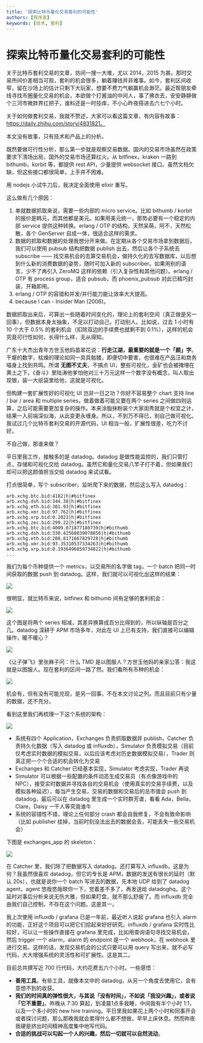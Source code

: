 ```yaml
---
title: '探索比特币量化交易套利的可能性'
authors: [程序君]
keywords: [技术, 套利]
---
```


# 探索比特币量化交易套利的可能性

关于比特币套利交易的文章，坊间一搜一大堆，尤以 2014，2015 为甚。那时交易所间价差相当可观，套利的机会很多，躺着赚钱并非难事。如今，套利区间收窄，留在沙场上的估计只剩下大玩家，想要不费力气躺赢机会渺茫。最近帮朋友牵线寻找币圈量化交易的机会，本欲做个打酱油的中间人，事了拂衣去，安安静静做个三河市微胖界扛把子，谁料还是一时技痒，不小心昨夜搭进去六七个小时。

关于如何做套利交易，我就不赘述，大家可以看这篇文章，有内容有故事：https://daily.zhihu.com/story/4831821。

本文没有故事，只有技术和产品上的分析。

既然要做可行性分析，那么第一步就是观察交易数据。国内的交易市场虽然在政策要求下清场出局，国外的交易市场还算红火。从 bitfinex，kraken 一路到 bithumb，korbit 等，都提供 rest API，少量提供 websocket 接口。虽然文档欠缺，但这些接口都很简单，上手并不困难。

用 nodejs 小试牛刀后，我决定全面使用 elixir 重写。

这么做有几个原因：

1. 单就数据抓取来说，需要一些内部的 micro service。比如 bithumb / korbit 的报价是韩元，而其他都是美元。如果用美元统一，那势必要有一个稳定的内部 service 提供这种转换。erlang / OTP 的结构，天然呆萌，阿不，天然松散，各个 GenServer 自成一体，很适合这样的需求。
2. 数据的抓取和数据的处理我想分开来做。在定期从各个交易市场拿到数据后，我们可以使用 pubsub 结构把数据 publish 出去，然后让各个子系统去 subscribe —— 找交易机会的去算交易机会，做持久化的去写数据库，以后想到什么新的消费数据的姿势，随时可加入新的 subscriber。如果用别的语言，少不了再引入 ZeroMQ 这样的依赖（引入复杂性和其他问题）。erlang / OTP 有 process group，适合 pubsub，而 phoenix_pubsub 对此已精巧封装，开箱即用。
3. erlang / OTP 的容错和并发/并行能力能让效率大大提高。
4. because I can - Insider Man (2006)。

数据抓取出来后，可算出一些随着时间变化的，理论上的套利空间（真正做是另一回事），但数据本身太抽象，不足以打动自己，打动别人。比如说，过去 1 小时有 10 个大于 0.5% 的套利机会（扣除双边的手续费也就剩不到 0.1%），这样的机会究竟可行性如何，长得什么样，无从得知。

广东十大杰出青年方世玉他妈苗翠花说：__行走江湖，最重要的就是一个「颜」字__。干瘪的数字，枯燥的理论如同一具具骷髅，即便切中要害，也很难在产品汪和商务喵身上找到共鸣。所谓 __无图不丈夫__，不搞点 UI，整些可视化，金矿也会被掩埋在黄土之下。《奋斗》里陆涛他爹怕他对三十万元这样一个数字没有概念，叫人取出现银，装一大纸袋里给他，这就是可视化。

但构建一套扩展性好的可视化 UI 岂非一日之功？你好不容易整个 chart 支持 line / bar / area 和 multiple series，做着做着可能又要在两个 series 之间做四则运算，之后可能需要更加复杂的操作。本来涂脂抹粉装个大家闺秀就是个权宜之计，结果一入前端深似海，从此变更永缠身。所以，不到万不得已，别自己做可视化。我试过几个比特币套利交易的开源代码，UI 相当一般，扩展性很差，吃力不讨好。

不自己做，那谁来做？

平日里我工作，接触多的是 datadog。datadog 是做性能监控的，我们只管打点，存储和可视化交给 datadog。虽然它和量化交易八竿子打不着，但如果我们却可以把这颜值担当交给 datadog 来试试看。

打点很简单，写个 subscriber，监听爬下来的数据，然后这么写入 datadog：

```
arb.xchg.btc.bid:4182|h|#bitfinex
arb.xchg.dsh.bid:344.38|h|#bitfinex
arb.xchg.eth.bid:301.93|h|#bitfinex
arb.xchg.xmr.bid:97.762|h|#bitfinex
arb.xchg.xrp.bid:0.2023|h|#bitfinex
arb.xchg.zec.bid:299.22|h|#bitfinex
arb.xchg.btc.bid:4009.071877180739|h|#bithumb
arb.xchg.dsh.bid:330.42568039078856|h|#bithumb
arb.xchg.eth.bid:288.8171667829728|h|#bithumb
arb.xchg.xmr.bid:93.35310537334263|h|#bithumb
arb.xchg.xrp.bid:0.1936496859734822|h|#bithumb
...
```

我们为每个币种提供一个 metrics，以交易所的名字做 tag，一个 batch 把同一时间获取的数据 push 到 datadog。这样，我们就可以可视化出这样的结果：

![](assets/arb_btc.jpg)

很明显，就比特币来说，bitfinex 和 bithumb 间有足够的套利机会：

![](assets/btc_op.jpg)

这个图是将两个 series 相减，其差异换算成百分比得到的，所以纵轴是百分之几。datadog 深耕于 APM 市场多年，对此在 UI 上已有支持，我们直接可以编辑操作，暖不暖心？

![](assets/btc_op_edit.jpg)

《让子弹飞》里张麻子问：什么 TMD 是以图服人？方世玉他妈的亲家公答：我这就是以图服人。现在套利的区间一路了然。我们看所有币种的机会：

![](assets/arbitrage.jpg)


机会有，但有没有可能兑现，是另一回事，不在本文讨论之列。而且目前只有少量的数据，还不充分。

看到这里我们再梳理一下这个系统的架构：

![](assets/arbitrage_design.jpg)

* 系统有四个 Application，Exchanges 负责抓取数据并 publish，Catcher 负责持久化数据（写入 datadog 或 influxdb），Simulator 负责模拟交易（目前仅考虑实时数据的模拟交易，以后应该考虑对历史数据模拟交易），Trader 则真正把一个个合适的机会转化为交易
* Exchanges 和 Catcher 已经基本实现，Simulator 考虑实现，Trader 再说
* Simulator 可以根据一些配置的条件动态生成交易员（有点像游戏中的 NPC），接受实时数据并寻找各自的交易机会（使用真实的交易手续费，以及模拟各种延迟），每当产生交易，交易的数据和交易后的总市值会 push 到 datadog，最后可以在 datadog 里生成一个实时群芳谱，看看 Ada，Bella，Clare，Daisy 一干人等究竟谁牛
* 系统的容错性不错，理论上任何部分 crash 都会自我修复，不会有致命影响（比如 publisher 挂掉，当前时刻没法出去的数据会丢，可能丢失一些交易机会）

下图是 exchanges_app 的 skeleton：

![](assets/exchanges_app.jpg)

在 Catcher 里，我们除了把数据写入 datadog，还打算写入 influxdb，这是为何？我虽然很喜欢 datadog，但它的专长是 APM，数据的发送有很长的延时（默认 20s），也就是说你一个 batch 写进去的数据，先本地 UDP 给到了 datadog agent，agent 悠哉悠哉晾你一下，觉着差不多了，再发送给 datadoghq。这个延时对事后分析来说无伤大雅，但如果盯盘，就不那么舒服了。而 influxdb 完全由我们自己控制，不存在这个问题。这是其一。

我上次使用 influxdb / grafana 已是一年前，最近听人说起 grafana 也引入 alarm 的功能，正好这个项目可以把它们拾起来好好研究。influxdb / grafana 实时性比较好，可以让一些操作直接在 grafana 里完成，比如用查询语句寻找交易机会，然后 trigger 一个 alarm，alarm 的 endpoint 是一个 webhook，在 webhook 里进行交易。这样的话，发现交易机会的公式只要可以用 query 写出来，就不必写代码，大大增强系统的灵活性和可扩展性。这是其二。

目前总共撰写近 700 行代码，大约花费五六个小时。一些感悟：

* __善用工具__。有些工具，就像本文中的 datadog，从另一个角度去使用它，会有意想不到的收获。
* __我们的时间真的弹性很大，与其说「没有时间」，不如说「我没兴趣」，或者说「它不重要」__。昨晚从 7:30 算起，到凌晨1点多我睡，中间我有半个小时 1:1，以及一个多小时的 new hire training。平日里我如果花上两个小时和同事开会或者探讨问题，那么那晚我就会累得什么都不想做，早早上床休息。然而昨夜我硬是挤出时间精神高度集中地写代码。
* __合适的挑战可以勾起一个人的兴趣，然后一切就可以自然流动__。
